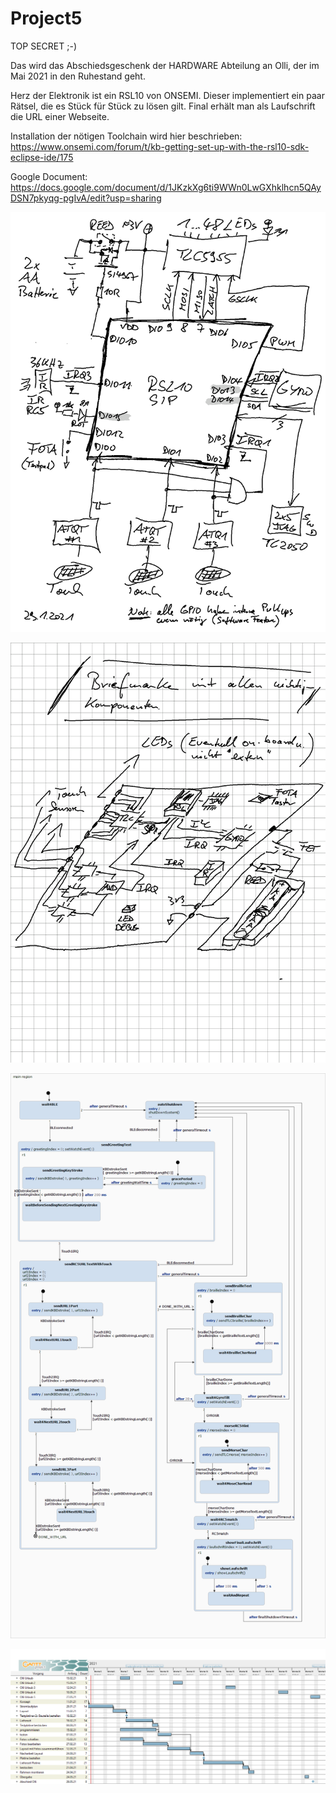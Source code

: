 # Project5
TOP SECRET ;-)

Das wird das Abschiedsgeschenk der HARDWARE Abteilung an Olli, der im Mai 2021 in den Ruhestand geht.

Herz der Elektronik ist ein RSL10 von ONSEMI. Dieser implementiert ein paar Rätsel, die es Stück für Stück zu lösen gilt. Final erhält man als Laufschrift die URL einer Webseite.

Installation der nötigen Toolchain wird hier beschrieben: https://www.onsemi.com/forum/t/kb-getting-set-up-with-the-rsl10-sdk-eclipse-ide/175

Google Document: https://docs.google.com/document/d/1JKzkXg6ti9WWn0LwGXhklhcn5QAyDSN7pkyqg-pgIvA/edit?usp=sharing

<img src="images/BB.png">
<p>
<img src="images/Floorplan.png">
<p>
<img src="EasterEggApp/images/Statechart_0.png">
<p>
<img src="images/Projektplan.png">
